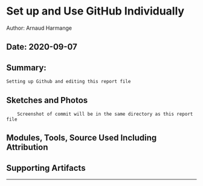 #  Set up and Use GitHub Individually

Author: Arnaud Harmange

Date: 2020-09-07
-----

## Summary:
    Setting up Github and editing this report file


## Sketches and Photos
        Screenshot of commit will be in the same directory as this report file

## Modules, Tools, Source Used Including Attribution


## Supporting Artifacts


-----
